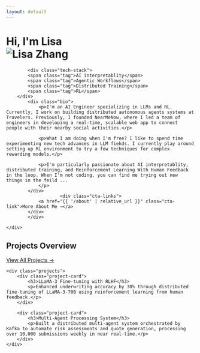 ```yaml
---
layout: default
---
```


<div class="hero">
    <div class="hero-content">
       <div class="intro-text">
       <h1>Hi, I'm <span class="highlight">Lisa</span>
                <div class="profile-image">
                    <img src="{{ '/assets/images/profile.jpeg' | relative_url }}" alt="Lisa Zhang" />
                </div>
            </h1>
            

            <div class="tech-stack">
            <span class="tag">AI interpretablity</span>
            <span class="tag">Agentic Workflows</span>
            <span class="tag">Distributed Training</span>
            <span class="tag">RL</span>
        </div>
            <div class="bio">
                <p>I'm an AI Engineer specializing in LLMs and RL. Currently, I work on building distributed autonomous agents systems at Travelers. Previously, I founded NearMeNow, where I led a team of engineers in developing a real-time, scalable web app to connect people with their nearby social activities.</p>
                
                <p>What I am doing when I'm free? I like to spend time experimenting new tech advances in LLM fiekds. I currently play around setting up RL environment to try a few techniques for complex rewarding models.</p>

                <p>I'm particularly passionate about AI interpretablity, distributed training, and Reinforcement Learning With Human Feedback in the loop. When I'm not coding, you can find me trying out new things in the feild ...
                </p>
            </div>
                        <div class="cta-links">
                <a href="{{ '/about' | relative_url }}" class="cta-link">More About Me →</a>
            </div>
            </div>
     
    </div>

</div>


<div class="container">
    <div class="section-header">
        <h2>Projects Overview</h2>
        <a href="{{ '/projects' | relative_url }}" class="view-all">View All Projects →</a>
    </div>
    
    <div class="projects">
        <div class="project-card">
            <h3>LLaMA-3 Fine-tuning with RLHF</h3>
            <p>Enhanced underwriting accuracy by 30% through distributed fine-tuning of LLaMA-3-70B using reinforcement learning from human feedback.</p>
        </div>

        <div class="project-card">
            <h3>Multi-Agent Processing System</h3>
            <p>Built a distributed multi-agent system orchestrated by Kafka to automate risk assessments and quote generation, processing over 10,000 submissions weekly in near real-time.</p>
        </div>
    </div>
</div>